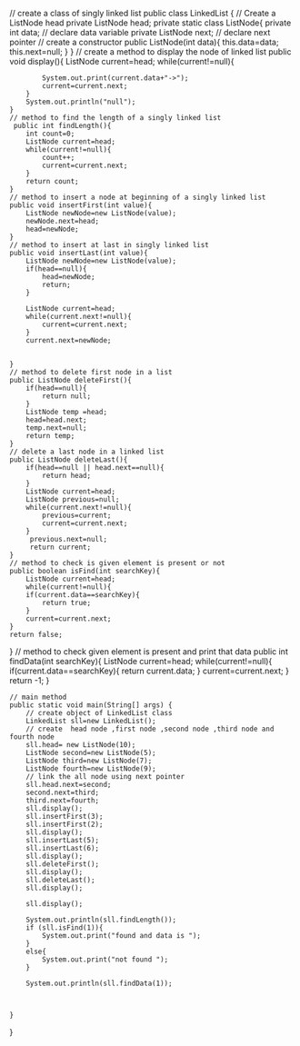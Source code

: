 // create a class of singly linked list 
public class LinkedList
{   // Create a ListNode head
    private ListNode head;
    private static class ListNode{
        private int data; // declare data variable 
        private ListNode next; // declare next pointer 
        // create a constructor 
        public ListNode(int data){
            this.data=data;
            this.next=null;
        }
    }
    // create a method to display the node of linked list
    public void display(){
        ListNode current=head;
        while(current!=null){

            System.out.print(current.data+"->");
            current=current.next;
        }
        System.out.println("null");
    }
    // method to find the length of a singly linked list
     public int findLength(){
        int count=0;
        ListNode current=head;
        while(current!=null){
            count++;
            current=current.next;
        }
        return count;
    }
    // method to insert a node at beginning of a singly linked list
    public void insertFirst(int value){
        ListNode newNode=new ListNode(value);
        newNode.next=head;
        head=newNode;
    }
    // method to insert at last in singly linked list
    public void insertLast(int value){
        ListNode newNode=new ListNode(value);
        if(head==null){
            head=newNode;
            return;
        }
    
        ListNode current=head;
        while(current.next!=null){
            current=current.next;
        }
        current.next=newNode;

        
    }
    // method to delete first node in a list 
    public ListNode deleteFirst(){
        if(head==null){
            return null;
        }
        ListNode temp =head;
        head=head.next;
        temp.next=null;
        return temp;
    }
    // delete a last node in a linked list
    public ListNode deleteLast(){
        if(head==null || head.next==null){
            return head;
        }
        ListNode current=head;
        ListNode previous=null;
        while(current.next!=null){
            previous=current;
            current=current.next;
        }
         previous.next=null;
         return current;
    }
    // method to check is given element is present or not 
    public boolean isFind(int searchKey){
        ListNode current=head;
        while(current!=null){
        if(current.data==searchKey){
            return true;
        }
        current=current.next;
    }
    return false;
}
// method to check given element is present and print that data
 public int findData(int searchKey){
        ListNode current=head;
        while(current!=null){
        if(current.data==searchKey){
            return current.data;
        }
        current=current.next;
    }
    return -1;
}


    // main method 
    public static void main(String[] args) {
        // create object of LinkedList class 
        LinkedList sll=new LinkedList();
        // create  head node ,first node ,second node ,third node and fourth node 
        sll.head= new ListNode(10);
        ListNode second=new ListNode(5);
        ListNode third=new ListNode(7);
        ListNode fourth=new ListNode(9);
        // link the all node using next pointer
        sll.head.next=second;
        second.next=third;
        third.next=fourth;
        sll.display();
        sll.insertFirst(3);
        sll.insertFirst(2);
        sll.display();
        sll.insertLast(5);
        sll.insertLast(6);
        sll.display();
        sll.deleteFirst();
        sll.display();
        sll.deleteLast();
        sll.display();
        
        sll.display();
        
        System.out.println(sll.findLength());
        if (sll.isFind(1)){
            System.out.print("found and data is ");
        }
        else{
            System.out.print("not found ");
        }
      
        System.out.println(sll.findData(1));
      

		
	}
}
